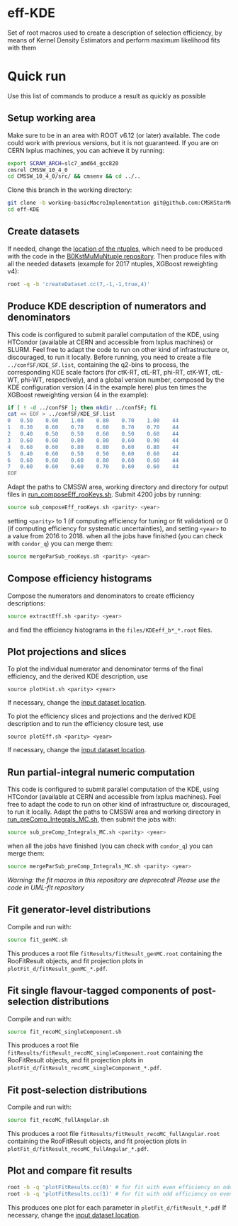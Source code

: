 # eff-KDE
Set of root macros used to create a description of selection efficiency, by means of Kernel Density Estimators 
and perform maximum likelihood fits with them

# Quick run
Use this list of commands to produce a result as quickly as possible

## Setup working area
Make sure to be in an area with ROOT v6.12 (or later) available. The code could work with previous versions, but it is not guaranteed.
If you are on CERN lxplus machines, you can achieve it by running:
```sh
export SCRAM_ARCH=slc7_amd64_gcc820
cmsrel CMSSW_10_4_0
cd CMSSW_10_4_0/src/ && cmsenv && cd ../..
```
Clone this branch in the working directory:
```sh
git clone -b working-basicMacroImplementation git@github.com:CMSKStarMuMu/eff-KDE.git
cd eff-KDE
```
## Create datasets
If needed, change the [location of the ntuples](createDataset.cc#L76-L149), which need to be produced with the code in the [B0KstMuMuNtuple repository](https://github.com/CMSKStarMuMu/B0KstMuMuNtuple).
Then produce files with all the needed datasets (example for 2017 ntuples, XGBoost reweighting v4):
```sh
root -q -b 'createDataset.cc(7,-1,-1,true,4)'
```

## Produce KDE description of numerators and denominators
This code is configured to submit parallel computation of the KDE, using HTCondor (available at CERN and accessible from lxplus machines) or SLURM.
Feel free to adapt the code to run on other kind of infrastructure or, discouraged, to run it locally.
Before running, you need to create a file `../confSF/KDE_SF.list`, containing the q2-bins to process, the corresponding KDE scale factors (for ctK-RT, ctL-RT, phi-RT, ctK-WT, ctL-WT, phi-WT, respectively), and a global version number, composed by the KDE configuration version (4 in the example here) plus ten times the XGBoost reweighting version (4 in the example):
```sh
if [ ! -d ../confSF ]; then mkdir ../confSF; fi
cat << EOF > ../confSF/KDE_SF.list
0	0.50	0.60	1.00	0.80	0.70	1.00	44
1	0.30	0.60	0.70	0.60	0.70	0.70	44
2	0.40	0.50	0.50	0.60	0.50	0.60	44
3	0.60	0.60	0.80	0.80	0.60	0.90	44
4	0.60	0.60	0.80	0.80	0.60	0.80	44
5	0.40	0.60	0.50	0.50	0.60	0.60	44
6	0.60	0.60	0.60	0.80	0.60	0.60	44
7	0.60	0.60	0.60	0.70	0.60	0.60	44
EOF
```
Adapt the paths to CMSSW area, working directory and directory for output files in [run_composeEff_rooKeys.sh](run_composeEff_rooKeys.sh).
Submit 4200 jobs by running:
```sh
source sub_composeEff_rooKeys.sh <parity> <year>
```
setting `<parity>` to 1 (if computing efficiency for tuning or fit validation) or 0 (if computing efficiency for systematic uncertainties), and setting `<year>` to a value from 2016 to 2018.
when all the jobs have finished (you can check with `condor_q`) you can merge them:
```sh
source mergeParSub_rooKeys.sh <parity> <year>
```

## Compose efficiency histograms
Compose the numerators and denominators to create efficiency descriptions:
```sh
source extractEff.sh <parity> <year>
```
and find the efficiency histograms in the `files/KDEeff_b*_*.root` files.

## Plot projections and slices
To plot the individual numerator and denominator terms of the final efficiency, and the derived KDE description, use
```
source plotHist.sh <parity> <year>
```
If necessary, change the [input dataset location](plotHist.cc#L60).


To plot the efficiency slices and projections and the derived KDE description and to run the efficiency closure test, use
```
source plotEff.sh <parity> <year>
```
If necessary, change the [input dataset location](plotEff.cc#L52).

## Run partial-integral numeric computation
This code is configured to submit parallel computation of the KDE, using HTCondor (available at CERN and accessible from lxplus machines).
Feel free to adapt the code to run on other kind of infrastructure or, discouraged, to run it locally.
Adapt the paths to CMSSW area and working directory in [run_preComp_Integrals_MC.sh](run_preComp_Integrals_MC.sh#L3-L6), then submit the jobs with:
```sh
source sub_preComp_Integrals_MC.sh <parity> <year>
```
when all the jobs have finished (you can check with `condor_q`) you can merge them:
```sh
source mergeParSub_preComp_Integrals_MC.sh <parity> <year>
```
*Warning: the fit macros in this repository are deprecated! Please use the code in UML-fit repository*

## Fit generator-level distributions
Compile and run with:
```sh
source fit_genMC.sh
```
This produces a root file `fitResults/fitResult_genMC.root` containing the RooFitResult objects, and fit projection plots in `plotFit_d/fitResult_genMC_*.pdf`.

## Fit single flavour-tagged components of post-selection distributions
Compile and run with:
```sh
source fit_recoMC_singleComponent.sh
```
This produces a root file `fitResults/fitResult_recoMC_singleComponent.root` containing the RooFitResult objects, and fit projection plots in `plotFit_d/fitResult_recoMC_singleComponent_*.pdf`.

## Fit post-selection distributions
Compile and run with:
```sh
source fit_recoMC_fullAngular.sh
```
This produces a root file `fitResults/fitResult_recoMC_fullAngular.root` containing the RooFitResult objects, and fit projection plots in `plotFit_d/fitResult_recoMC_fullAngular_*.pdf`.

## Plot and compare fit results
```sh
root -b -q 'plotFitResults.cc(0)' # for fit with even efficiency on odd dataset
root -b -q 'plotFitResults.cc(1)' # for fit with odd efficiency on even dataset
```
This produces one plot for each parameter in `plotFit_d/fitResult_*.pdf`
If necessary, change the [input dataset location](plotEff.cc#L52).
